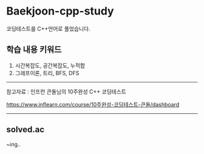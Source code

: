 # Baekjoon-cpp-study

코딩테스트를 C++언어로 풀었습니다.  


## 학습 내용 키워드
1. 시간복잡도, 공간복잡도, 누적합
2. 그래프이론, 트리, BFS, DFS

---

참고자료 : 인프런 큰돌님의 10주완성 C++ 코딩테스트

https://www.inflearn.com/course/10주완성-코딩테스트-큰돌/dashboard


---
## solved.ac

  ~ing..
